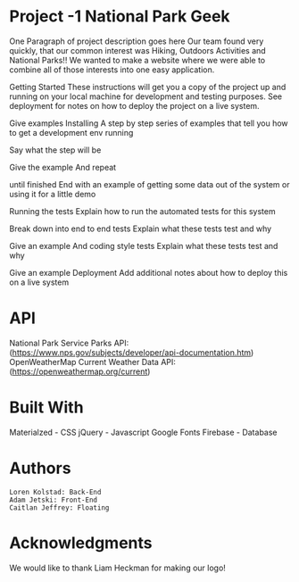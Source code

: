 
# Project -1 National Park Geek 
One Paragraph of project description goes here
Our team found very quickly, that our common interest was Hiking, Outdoors Activities and National Parks!! We wanted to make a website where
we were able to combine all of those interests into one easy application.

Getting Started
These instructions will get you a copy of the project up and running on your local machine for development and testing purposes. See deployment for notes on how to deploy the project on a live system.

Give examples
Installing
A step by step series of examples that tell you how to get a development env running

Say what the step will be

Give the example
And repeat

until finished
End with an example of getting some data out of the system or using it for a little demo

Running the tests
Explain how to run the automated tests for this system

Break down into end to end tests
Explain what these tests test and why

Give an example
And coding style tests
Explain what these tests test and why

Give an example
Deployment
Add additional notes about how to deploy this on a live system

# API
National Park Service Parks API: (https://www.nps.gov/subjects/developer/api-documentation.htm)
OpenWeatherMap Current Weather Data API: (https://openweathermap.org/current)

# Built With
Materialzed - CSS
jQuery - Javascript
Google Fonts
Firebase - Database


# Authors
	Loren Kolstad: Back-End
 	Adam Jetski: Front-End
 	Caitlan Jeffrey: Floating

# Acknowledgments
We would like to thank Liam Heckman for making our logo!
